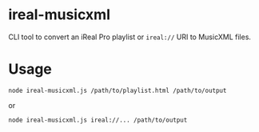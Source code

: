 # ireal-musicxml

CLI tool to convert an iReal Pro playlist or `ireal://` URI to MusicXML files.

# Usage

`node ireal-musicxml.js /path/to/playlist.html /path/to/output`

or

`node ireal-musicxml.js ireal://... /path/to/output`
